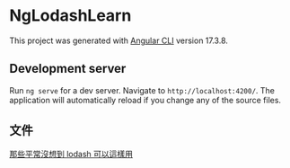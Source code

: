 # NgLodashLearn

This project was generated with [Angular CLI](https://github.com/angular/angular-cli) version 17.3.8.

## Development server

Run `ng serve` for a dev server. Navigate to `http://localhost:4200/`. The application will automatically reload if you change any of the source files.

## 文件
[那些平常沒想到 lodash 可以這樣用](https://hackmd.io/@KiwiHuang/r1rGDf401e)
